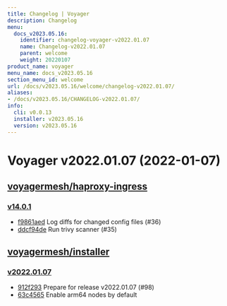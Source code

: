 ```yaml
---
title: Changelog | Voyager
description: Changelog
menu:
  docs_v2023.05.16:
    identifier: changelog-voyager-v2022.01.07
    name: Changelog-v2022.01.07
    parent: welcome
    weight: 20220107
product_name: voyager
menu_name: docs_v2023.05.16
section_menu_id: welcome
url: /docs/v2023.05.16/welcome/changelog-v2022.01.07/
aliases:
- /docs/v2023.05.16/CHANGELOG-v2022.01.07/
info:
  cli: v0.0.13
  installer: v2023.05.16
  version: v2023.05.16
---
```


# Voyager v2022.01.07 (2022-01-07)


## [voyagermesh/haproxy-ingress](https://github.com/voyagermesh/haproxy-ingress)

### [v14.0.1](https://github.com/voyagermesh/haproxy-ingress/releases/tag/v14.0.1)

- [f9861aed](https://github.com/voyagermesh/haproxy-ingress/commit/f9861aed) Log diffs for changed config files (#36)
- [ddcf94de](https://github.com/voyagermesh/haproxy-ingress/commit/ddcf94de) Run trivy scanner (#35)



## [voyagermesh/installer](https://github.com/voyagermesh/installer)

### [v2022.01.07](https://github.com/voyagermesh/installer/releases/tag/v2022.01.07)

- [912f293](https://github.com/voyagermesh/installer/commit/912f293) Prepare for release v2022.01.07 (#98)
- [63c4565](https://github.com/voyagermesh/installer/commit/63c4565) Enable arm64 nodes by default




